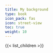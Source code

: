 ```yaml
---
title: My background
type: book
icon_pack: fas
icon: street-view
toc: true
weight: 10
---
```


{{< list_children >}}
